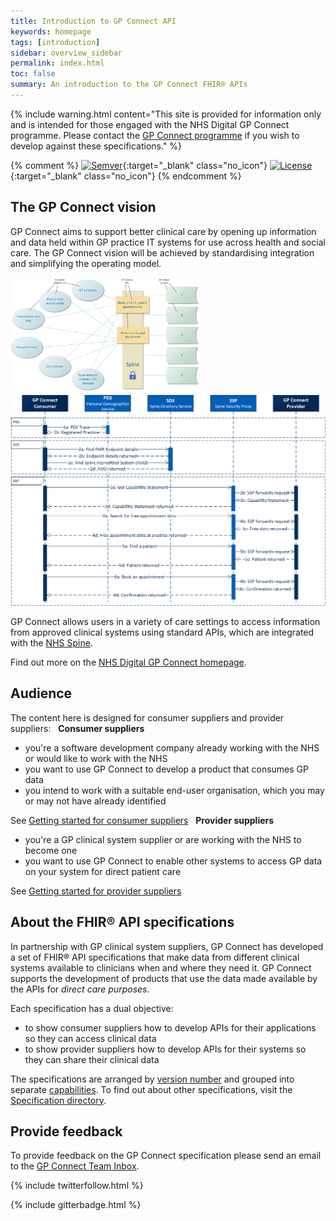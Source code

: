```yaml
---
title: Introduction to GP Connect API
keywords: homepage
tags: [introduction]
sidebar: overview_sidebar
permalink: index.html
toc: false
summary: An introduction to the GP Connect FHIR® APIs
---
```


{% include warning.html content="This site is provided for information only and is intended for those engaged with the NHS Digital GP Connect programme. Please contact the [GP Connect programme](support_communications.html) if you wish to develop against these specifications." %}

{% comment %}
[![Semver](http://img.shields.io/badge/semver-2.0.0-yellow.svg)](http://semver.org/spec/v2.0.0.html){:target="_blank" class="no_icon"} [![License](http://img.shields.io/:license-apache2-blue.svg)](http://www.apache.org/licenses/LICENSE-2.0.html){:target="_blank" class="no_icon"} 
{% endcomment %}

## The GP Connect vision ##

GP Connect aims to support better clinical care by opening up information and data held within GP practice IT systems for use across health and social care. The GP Connect vision will be achieved by standardising integration and simplifying the operating model.

<img src="images/overview/GP_Connect_overview.png" alt="Diagram showing organisations accessing clinical systems" style="width: 60%;">

<img src="images/integration/integration_sequence_diagram.png" alt="Sequence diagram for booking an appointment end to end interactions" style="max-width:100%;max-height:100%;">

GP Connect allows users in a variety of care settings to access information from approved clinical systems using standard APIs, which are integrated with the [NHS Spine](https://digital.nhs.uk/services/spine).

Find out more on the [NHS Digital GP Connect homepage](https://digital.nhs.uk/services/gp-connect).

## Audience ##
The content here is designed for consumer suppliers and provider suppliers:
&nbsp;
**Consumer suppliers**
*	you're a software development company already working with the NHS or would like to work with the NHS
*	you want to use GP Connect to develop a product that consumes GP data
* you intend to work with a suitable end-user organisation, which you may or may not have already identified

See [Getting started for consumer suppliers](overview_getting_started_consumers.html)
&nbsp;
**Provider suppliers**
*	you're a GP clinical system supplier or are working with the NHS to become one
*	you want to use GP Connect to enable other systems to access GP data on your system for direct patient care

See [Getting started for provider suppliers](overview_getting_started_providers.html)

## About the FHIR&reg; API specifications ##

In partnership with GP clinical system suppliers, GP Connect has developed a set of FHIR&reg; API specifications that make data from different clinical systems available to clinicians when and where they need it. GP Connect supports the development of products that use the data made available by the APIs for *direct care purposes*.

Each specification has a dual objective:
 
* to show consumer suppliers how to develop APIs for their applications so they can access clinical data
* to show provider suppliers how to develop APIs for their systems so they can share their clinical data

The specifications are arranged by [version number](design_product_versioning.html) and grouped into separate [capabilities](overview_priority_capabilities.html). To find out about other specifications, visit the [Specification directory](https://digital.nhs.uk/services/gp-connect/gp-connect-specifications-for-developers).

## Provide feedback ##
To provide feedback on the GP Connect specification please send an email to the [GP Connect Team Inbox](mailto://gpconnect@nhs.net).

{% include twitterfollow.html %}

{% include gitterbadge.html %}
